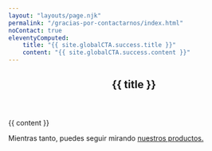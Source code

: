 ```yaml
---
layout: "layouts/page.njk"
permalink: "/gracias-por-contactarnos/index.html"
noContact: true
eleventyComputed:
    title: "{{ site.globalCTA.success.title }}"
    content: "{{ site.globalCTA.success.content }}"
---
```


<section class="blog-post">
    <div class="wrapper">
        <header>
            <h1 class="text-size-500">{{ title }}</h1>
        </header>
        <article class="flow">
            <p>{{ content }}</p>
            <p>Mientras tanto, puedes seguir mirando <a href="/">nuestros productos.</a></p>
        </article>
    </div>
</section>
